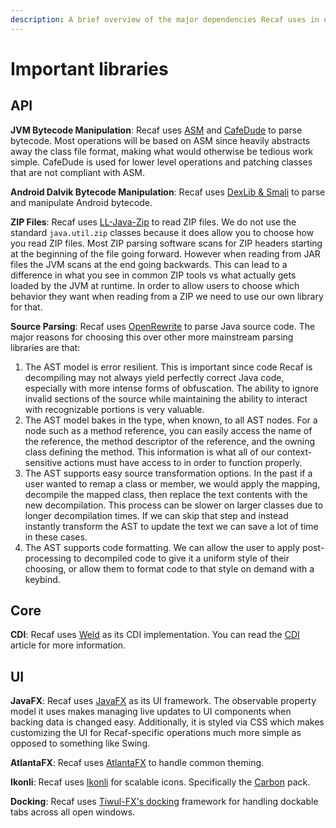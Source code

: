 ```yaml
---
description: A brief overview of the major dependencies Recaf uses in each module.
---
```


# Important libraries

## API

**JVM Bytecode Manipulation**: Recaf uses [ASM](https://asm.ow2.io/) and [CafeDude](https://github.com/Col-E/CAFED00D) to parse bytecode. Most operations will be based on ASM since heavily abstracts away the class file format, making what would otherwise be tedious work simple. CafeDude is used for lower level operations and patching classes that are not compliant with ASM.

**Android Dalvik Bytecode Manipulation**: Recaf uses [DexLib & Smali](https://github.com/JesusFreke/smali/) to parse and manipulate Android bytecode.

**ZIP Files**: Recaf uses [LL-Java-Zip](https://github.com/Col-E/LL-Java-Zip) to read ZIP files. We do not use the standard `java.util.zip` classes because it does allow you to choose how you read ZIP files. Most ZIP parsing software scans for ZIP headers starting at the beginning of the file going forward. However when reading from JAR files the JVM scans at the end going backwards. This can lead to a difference in what you see in common ZIP tools vs what actually gets loaded by the JVM at runtime. In order to allow users to choose which behavior they want when reading from a ZIP we need to use our own library for that.

**Source Parsing**: Recaf uses [OpenRewrite](https://github.com/openrewrite/rewrite) to parse Java source code. The major reasons for choosing this over other more mainstream parsing libraries are that:

1. The AST model is error resilient. This is important since code Recaf is decompiling may not always yield perfectly correct Java code, especially with more intense forms of obfuscation. The ability to ignore invalid sections of the source while maintaining the ability to interact with recognizable portions is very valuable.
2. The AST model bakes in the type, when known, to all AST nodes. For a node such as a method reference, you can easily access the name of the reference, the method descriptor of the reference, and the owning class defining the method. This information is what all of our context-sensitive actions must have access to in order to function properly.
3. The AST supports easy source transformation options. In the past if a user wanted to remap a class or member, we would apply the mapping, decompile the mapped class, then replace the text contents with the new decompilation. This process can be slower on larger classes due to longer decompilation times. If we can skip that step and instead instantly transform the AST to update the text we can save a lot of time in these cases.
4. The AST supports code formatting. We can allow the user to apply post-processing to decompiled code to give it a uniform style of their choosing, or allow them to format code to that style on demand with a keybind.

## Core

**CDI**: Recaf uses [Weld](https://weld.cdi-spec.org/) as its CDI implementation. You can read the [CDI](cdi.md) article for more information.

## UI

**JavaFX**: Recaf uses [JavaFX](https://openjfx.io/) as its UI framework. The observable property model it uses makes managing live updates to UI components when backing data is changed easy. Additionally, it is styled via CSS which makes customizing the UI for Recaf-specific operations much more simple as opposed to something like Swing.

**AtlantaFX**: Recaf uses [AtlantaFX](https://github.com/mkpaz/atlantafx) to handle common theming.

**Ikonli**: Recaf uses [Ikonli](https://github.com/kordamp/ikonli) for scalable icons. Specifically the [Carbon](https://kordamp.org/ikonli/cheat-sheet-carbonicons.html) pack.

**Docking**: Recaf uses [Tiwul-FX's docking](https://github.com/panemu/tiwulfx-dock) framework for handling dockable tabs across all open windows.

